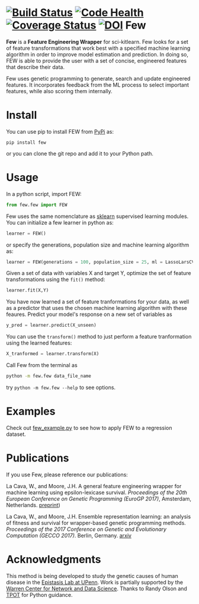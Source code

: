 [![Build Status](https://travis-ci.org/lacava/few.svg?branch=master)](https://travis-ci.org/lacava/few)
[![Code Health](https://landscape.io/github/lacava/few/master/landscape.svg?style=flat)](https://landscape.io/github/lacava/few/master)
[![Coverage Status](https://coveralls.io/repos/github/lacava/few/badge.svg?branch=master)](https://coveralls.io/github/lacava/few?branch=master)
[![DOI](https://zenodo.org/badge/65411376.svg)](https://zenodo.org/badge/latestdoi/65411376)
Few
===

**Few** is a **Feature Engineering Wrapper** for sci-kitlearn. Few looks for a set of feature transformations that work best with a specified machine learning algorithm in order to improve model estimation and prediction. In doing so, FEW is able to provide the user with a set of concise, engineered features that describe their data.

Few uses genetic programming to generate, search and update engineered features. It incorporates feedback from the ML process to select important features, while also scoring them internally. 


Install
===
You can use pip to install FEW from [PyPi](https://pypi.python.org/pypi/FEW) as: 

```pip install few```

or you can clone the git repo and add it to your Python path. 

Usage
===
In a python script, import FEW:

```python
from few.few import FEW
```

Few uses the same nomenclature as [sklearn](http://scikit-learn.org/) supervised learning modules. You can initialize a few learner in python as:

```python
learner = FEW()
```

or specify the generations, population size and machine learning algorithm as:

```python
learner = FEW(generations = 100, population_size = 25, ml = LassoLarsCV())
```

Given a set of data with variables X and target Y, optimize the set of feature transformations using the ```fit()``` method:

```python
learner.fit(X,Y)
```

You have now learned a set of feature tranformations for your data, as well as a predictor that uses the chosen machine learning algorithm with these feaures. Predict your model's response on a new set of variables as

```python
y_pred = learner.predict(X_unseen)
```

You can use the ```transform()``` method to just perform a feature tranformation using the learned features:

```python
X_tranformed = learner.transform(X)
``` 

Call Few from the terminal as

```bash
python -m few.few data_file_name 
```

try ```python -m few.few --help``` to see options.

Examples
===
Check out [few_example.py](http://github.com/lacava/few/tree/master/docs/few_example.py) to see how to apply FEW to a regression dataset. 

Publications
===
If you use Few, please reference our publications:

La Cava, W., and Moore, J.H. A general feature engineering wrapper for machine learning using epsilon-lexicase survival. *Proceedings of the 20th European Conference on Genetic Programming (EuroGP 2017)*, Amsterdam, Netherlands.
[preprint](http://williamlacava.com/pubs/evostar_few_lacava.pdf)) 

La Cava, W., and Moore, J.H. Ensemble representation learning: an analysis of fitness and survival for wrapper-based genetic programming methods. *Proceedings of the 2017 Conference on Genetic and Evolutionary Computation (GECCO 2017)*. Berlin, Germany. [arxiv](https://arxiv.org/abs/1703.06934)





Acknowledgments
===
This method is being developed to study the genetic causes of human disease in the [Epistasis Lab at UPenn](http://epistasis.org). Work is partially supported by the [Warren Center for Network and Data Science](http://warrencenter.upenn.edu). Thanks to Randy Olson and [TPOT](http://github.com/rhiever/tpot) for Python guidance. 

